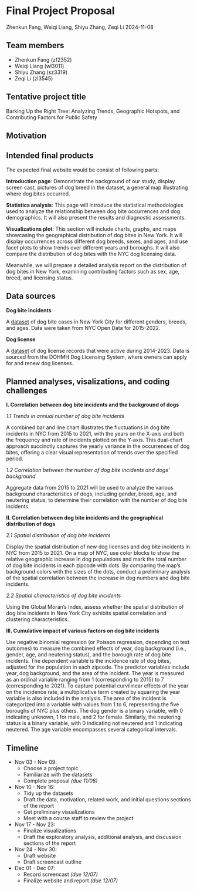 Final Project Proposal
================
Zhenkun Fang, Weiqi Liang, Shiyu Zhang, Zeqi Li
2024-11-08

## Team members

- Zhenkun Fang (zf2352)
- Weiqi Liang (wl3011)
- Shiyu Zhang (sz3319)
- Zeqi Li (zl3545)

## Tentative project title

Barking Up the Right Tree: Analyzing Trends, Geographic Hotspots, and
Contributing Factors for Public Safety

## Motivation

## Intended final products

The expected final website would be consist of following parts:

**Introduction page**: Demonstrate the background of our study, display
screen cast, pictures of dog breed in the dataset, a general map
illustrating where dog bites occurred.

**Statistics analysis**: This page will introduce the statistical
methodologies used to analyze the relationship between dog bite
occurrences and dog demographics. It will also present the results and
diagnostic assessments.

**Visualizations plot**: This section will include charts, graphs, and
maps showcasing the geographical distribution of dog bites in New York.
It will display occurrences across different dog breeds, sexes, and
ages, and use facet plots to show trends over different years and
boroughs. It will also compare the distribution of dog bites with the
NYC dog licensing data.

Meanwhile, we will prepare a detailed analysis report on the
distribution of dog bites in New York, examining contributing factors
such as sex, age, breed, and licensing status.

## Data sources

**Dog bite incidents**

A [dataset](https://www.kaggle.com/datasets/muhmiqbal/dog-bites-nyc) of
dog bite cases in New York City for different genders, breeds, and ages.
Data were taken from NYC Open Data for 2015-2022.

**Dog license**

A
[dataset](https://www.kaggle.com/datasets/sahirmaharajj/dog-licensing-dataset)
of dog license records that were active during 2014-2023. Data is
sourced from the DOHMH Dog Licensing System, where owners can apply for
and renew dog licenses.

## Planned analyses, visalizations, and coding challenges

**I. Correlation between dog bite incidents and the background of dogs**

*1.1 Trends in annual number of dog bite incidents*

A combined bar and line chart illustrates the fluctuations in dog bite
incidents in NYC from 2015 to 2021, with the years on the X-axis and
both the frequency and rate of incidents plotted on the Y-axis. This
dual-chart approach succinctly captures the yearly variance in the
occurrences of dog bites, offering a clear visual representation of
trends over the specified period.

*1.2 Correlation between the number of dog bite incidents and dogs’
background*

Aggregate data from 2015 to 2021 will be used to analyze the various
background characteristics of dogs, including gender, breed, age, and
neutering status, to determine their correlation with the number of dog
bite incidents.

**II. Correlation between dog bite incidents and the geographical
distribution of dogs**

*2.1 Spatial distribution of dog bite incidents*

Display the spatial distribution of new dog licenses and dog bite
incidents in NYC from 2015 to 2021. On a map of NYC, use color blocks to
show the relative geographic increase in dog populations and mark the
total number of dog bite incidents in each zipcode with dots. By
comparing the map’s background colors with the sizes of the dots,
conduct a preliminary analysis of the spatial correlation between the
increase in dog numbers and dog bite incidents.

*2.2 Spatial characteristics of dog bite incidents*

Using the Global Moran’s Index, assess whether the spatial distribution
of dog bite incidents in New York City exhibits spatial correlation and
clustering characteristics.

**III. Cumulative impact of various factors on dog bite incidents**

Use negative binomial regression (or Poisson regression, depending on
test outcomes) to measure the combined effects of year, dog background
(i.e., gender, age, and neutering status), and the borough rate of dog
bite incidents. The dependent variable is the incidence rate of dog
bites, adjusted for the population in each zipcode. The predictor
variables include year, dog background, and the area of the incident.
The year is measured as an ordinal variable ranging from 1
(corresponding to 2015) to 7 (corresponding to 2021). To capture
potential curvilinear effects of the year on the incidence rate, a
multiplicative term created by squaring the year variable is also
included in the analysis. The area of the incident is categorized into a
variable with values from 1 to 6, representing the five boroughs of NYC
plus others. The dog gender is a binary variable, with 0 indicating
unknown, 1 for male, and 2 for female. Similarly, the neutering status
is a binary variable, with 0 indicating not neutered and 1 indicating
neutered. The age variable encompasses several categorical intervals.

## Timeline

- Nov 03 - Nov 09:
  - Choose a project topic
  - Familiarize with the datasets
  - Complete proposal *(due 11/08)*
- Nov 10 - Nov 16:
  - Tidy up the datasets
  - Draft the data, motivation, related work, and initial questions
    sections of the report
  - Get preliminary visualizations
  - Meet with a course staff to review the project
- Nov 17 - Nov 23:
  - Finalize visualizations
  - Draft the exploratory analysis, additional analysis, and discussion
    sections of the report
- Nov 24 - Nov 30:
  - Draft website
  - Draft screencast outline
- Dec 01 - Dec 07:
  - Record screencast *(due 12/07)*
  - Finalize website and report *(due 12/07)*
